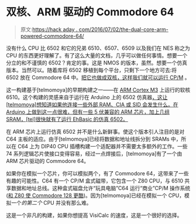 # 双核、ARM 驱动的 Commodore 64

> 原文:[https://hack aday . com/2016/07/02/the-dual-core-arm-powered-commodore-64/](https://hackaday.com/2016/07/02/the-dual-core-arm-powered-commodore-64/)

没有什么 CPU 比 6502 和它的兄弟 6510、6507、6509 以及我们在 NES 称之为 CPU 的东西更好理解了。有了这么大量的文档，几乎可以做任何事情。想要一个分立的和不谨慎的 6502？肯定的事。这是 NMOS 的版本，虽然。想要一个仿真版本。当然可以。随着库将 6502 移植到每个平台，只剩下一个地方可去:将 6502 放在 Commodore 64 中。[把它也做成双核，这样我们就可以运行 CP/M](http://telmomoya.blogspot.com.ar/2016/06/dual-core-c64.html) 。

这一构建基于[telmomoya]的早期构建之一——在 [ARM Cortex M3](http://telmomoya.blogspot.com.ar/2016/06/c64-software-cored.html) 上运行的软核 6510。这个构建的灵感来自于运行在 Arduino 上的 6502 仿真器[，这让[telmomoya]想知道如果他连接一些外部 RAM、CIA 或 SID 会发生什么。在 Arduino 上做到这一点很难，但有一些 5 伏兼容的 ARM 芯片，加上几组 SRAM，[tel]很快就有了运行 EhBasic 的仿真 6502。](https://forum.arduino.cc/index.php?topic=193216.0)

在 ARM 芯片上运行仿真 6502 并不是什么新鲜事。使这个版本引人注目的是对 C64 主板的适应。由于[telmomoya]已经将数据和地址线拆分到 SRAMs 中，所以在 C64 上为 DIP40 CPU 插槽构建一个适配器并不需要太多额外的工作。一些 74 系列逻辑芯片使接口变得容易，经过一点焊接后，[telmomoya]有了一个由 ARM 芯片驱动的 Commodore 64。

如果你在模拟一个芯片，你可以模拟两个，有了 Commodore 64，这带来了一些有趣的可能性。C64 有一个 CP/M 盒式磁带，它包含一个 Z80 CPU，与 6510 共享数据和地址总线。这种盒式磁盘允许“玩具电脑”C64 运行“商业”CP/M 操作系统([和 Z80 使 Commodore 128 更酷](http://hackaday.com/2013/12/09/guest-post-the-real-story-of-hacking-together-the-commodore-c128/))。因为[telmomoya]已经在模拟一个 CPU，模拟一个*的第二个* CPU 并没有那么难。

这是一个非凡的构建，如果你想提高 VisiCalc 的速度，这是一个很好的选择。